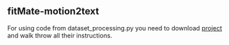 ## fitMate-motion2text


For using code from dataset_processing.py you need to download [project](https://github.com/EricGuo5513/HumanML3D) and walk throw all their instructions.


